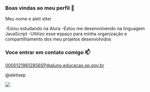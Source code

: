 ### Boas vindas ao meu perfil 💙 

Meu nome e aleti stter 

-Estou estudando na Alura 
-Estou me desenvolvendo na linguagem JavaScript 
-Ultilizo esse espaço para minha organização e compartilhamento dos meu projetos desenvolvidos 

### Voce entrar em contato comigo 📫

00001219612856SP@aluno.educacao.sp.gov.br

@aletisep

![](https://media1.tenor.com/m/Em5BxiSLDNgAAAAd/dancinha-comemorando.gif)
